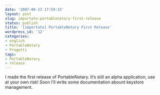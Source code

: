 ```yaml
---
date: '2007-06-13 17:59:15'
layout: post
slug: importato-portablenotary-first-release
status: publish
title: '[importato] PortableNotary First Release'
wordpress_id: '12'
categories:
- english
- PortableNotary
- Progetti
tags:
- PortableNotary
- release
---
```


I made the first release of PortableNotary.
It’s still an alpha application, use at your own risk!
Soon I’ll write some documentation abount keystore management.
